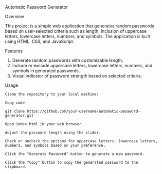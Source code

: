 Automatic Password Generator

Overview

This project is a simple web application that generates random passwords based on user-selected criteria such as length, inclusion of uppercase letters, lowercase letters, numbers, and symbols.
The application is built using HTML, CSS, and JavaScript.

Features

1. Generate random passwords with customizable length.
2. Include or exclude uppercase letters, lowercase letters, numbers, and symbols in generated passwords.
3. Visual indicator of password strength based on selected criteria.

Usage

    Clone the repository to your local machine:
    
    Copy code
    
    git clone https://github.com/your-username/automatic-password-generator.git
    
    Open index.html in your web browser.
    
    Adjust the password length using the slider.
    
    Check or uncheck the options for uppercase letters, lowercase letters, numbers, and symbols based on your preference.
    
    Click the "Generate Password" button to generate a new password.
    
    Click the "Copy" button to copy the generated password to the clipboard.
